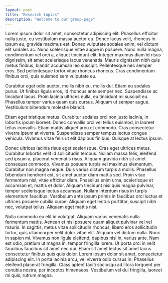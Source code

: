 ```yaml
---
layout: post
title: "Research topics"
description: "Welcome to our group-page"
---
```





Lorem ipsum dolor sit amet, consectetur adipiscing elit. Phasellus efficitur nulla justo, eu vestibulum massa auctor eu. Donec lacus velit, rhoncus in ipsum eu, gravida maximus est. Donec vulputate sodales enim, vel dictum elit sodales ac. Nunc scelerisque vitae augue in posuere. Nunc nulla magna, condimentum vel orci a, aliquet tincidunt elit. Integer maximus diam id risus dignissim, sit amet scelerisque lacus venenatis. Mauris dignissim nibh quis metus finibus, blandit accumsan leo suscipit. Pellentesque nec semper eros. Sed pellentesque tortor vitae rhoncus rhoncus. Cras condimentum finibus orci, quis euismod sem vulputate eu.

Curabitur eget odio auctor, mollis nibh eu, mollis dui. Etiam eu sodales purus. Ut finibus ligula eros, id rhoncus ante semper nec. Suspendisse ac tincidunt lacus. Proin lacinia ultrices nulla, eu tincidunt mi suscipit eu. Phasellus tempor varius quam quis cursus. Aliquam ut semper augue. Vestibulum bibendum molestie blandit.

Etiam eget tristique metus. Curabitur sodales orci non justo lacinia, in lobortis ipsum laoreet. Donec convallis orci vel tellus euismod, in laoreet tellus convallis. Etiam mattis aliquet arcu et commodo. Cras consectetur viverra ipsum at viverra. Suspendisse semper tempus lectus congue vehicula. Vivamus vitae felis ut elit dapibus finibus. Quisque at lectus ipsum.



Donec ultrices lacinia risus eget scelerisque. Cras eget ultrices metus. Curabitur lobortis velit id sollicitudin tempus. Nullam massa felis, eleifend sed ipsum a, placerat venenatis risus. Aliquam gravida nibh sit amet consequat commodo. Vivamus posuere turpis vel maximus elementum. Curabitur non magna neque. Duis varius dictum turpis a mollis. Phasellus bibendum hendrerit est, sit amet auctor diam mattis sed. Proin vitae fermentum nisl, vitae efficitur diam. Phasellus enim urna, scelerisque et accumsan et, mattis et dolor. Aliquam tincidunt nisi quis magna pulvinar, tempor scelerisque lectus accumsan. Nullam interdum risus in turpis elementum faucibus. Vestibulum ante ipsum primis in faucibus orci luctus et ultrices posuere cubilia curae; Aliquam eget lectus porttitor, suscipit nibh nec, volutpat tellus. Aliquam eget mattis nisi.

Nulla commodo eu elit id volutpat. Aliquam varius venenatis nulla fermentum mattis. Aenean et nisi posuere quam aliquet pulvinar vel vel mauris. In sagittis, metus vitae sollicitudin rhoncus, libero eros sollicitudin tortor, quis ullamcorper velit dolor vitae elit. Aliquam vel dictum nulla. Nunc in sapien mi. Vivamus non ligula eleifend, dapibus nisl in, varius ante. Nam est odio, pretium ut magna in, tempor fringilla lorem. Ut porta orci in velit faucibus faucibus sit amet nec dui. Etiam sit amet lectus sit amet lacus consectetur finibus quis quis dolor. Lorem ipsum dolor sit amet, consectetur adipiscing elit. In porta lacinia arcu, vel viverra odio cursus in. Phasellus eleifend placerat fringilla. Class aptent taciti sociosqu ad litora torquent per conubia nostra, per inceptos himenaeos. Vestibulum vel dui fringilla, laoreet mi quis, rutrum magna. 
